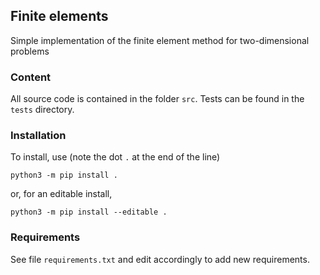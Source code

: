 ## Finite elements

Simple implementation of the finite element method for two-dimensional problems

### Content
All source code is contained in the folder `src`. Tests can be found in the `tests` directory.

### Installation 

To install, use (note the dot `.` at the end of the line)

```
python3 -m pip install .
```

or, for an editable install,

```
python3 -m pip install --editable .
```

### Requirements
See file `requirements.txt` and edit accordingly to add new requirements.